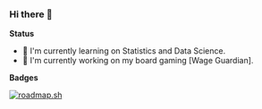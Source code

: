 ### Hi there 👋

**Status**

- 🌱 I'm currently learning on Statistics and Data Science.
- 👷 I'm currently working on my board gaming [Wage Guardian].

**Badges**

[![roadmap.sh](https://api.roadmap.sh/v1-badge/wide/650f84cfd5295d7a813c4703?variant=light&roadmaps=frontend)](https://roadmap.sh)


<!--
**talkbear/talkbear** is a ✨ _special_ ✨ repository because its `README.md` (this file) appears on your GitHub profile.

Here are some ideas to get you started:

- 🔭 I’m currently working on ...
- 🌱 I’m currently learning ...
- 👯 I’m looking to collaborate on ...
- 🤔 I’m looking for help with ...
- 💬 Ask me about ...
- 📫 How to reach me: ...
- 😄 Pronouns: ...
- ⚡ Fun fact: ...
-->
